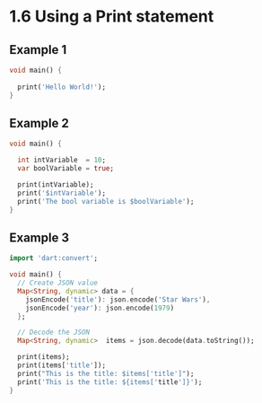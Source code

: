 # 1.6 Using a Print statement

## Example 1

```dart
void main() {
 
  print('Hello World!');
}
``` 
## Example 2

```dart
void main() {

  int intVariable  = 10;
  var boolVariable = true;

  print(intVariable);
  print('$intVariable');
  print('The bool variable is $boolVariable');
}

```

## Example 3

```dart
import 'dart:convert';

void main() {
  // Create JSON value
  Map<String, dynamic> data = {
    jsonEncode('title'): json.encode('Star Wars'),
    jsonEncode('year'): json.encode(1979)
  };

  // Decode the JSON
  Map<String, dynamic>  items = json.decode(data.toString());

  print(items);
  print(items['title']);
  print("This is the title: $items['title']");
  print('This is the title: ${items['title']}');
}
```

